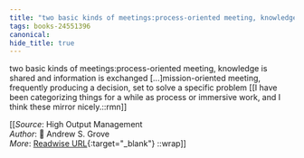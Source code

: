```yaml
---
title: "two basic kinds of meetings:process-oriented meeting, knowledge is shared and ..."
tags: books-24551396
canonical: 
hide_title: true
---
```


two basic kinds of meetings:process-oriented meeting, knowledge is shared and information is exchanged [...]mission-oriented meeting, frequently producing a decision, set to solve a specific problem
[[I have been categorizing things for a while as process or immersive work, and I think these mirror nicely.::rmn]]


[[_Source_: High Output Management<br>
_Author_: 📕 Andrew S. Grove<br>
_More_: [Readwise URL](https://readwise.io/open/478843985){:target="_blank"}
::wrap]]